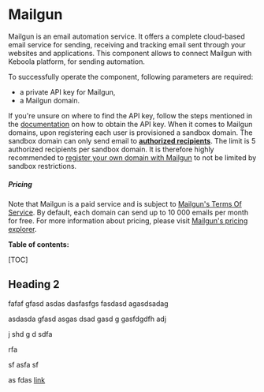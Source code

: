 # Mailgun

Mailgun is an email automation service. It offers a complete cloud-based email service for sending, receiving and tracking email sent through your websites and applications. This component allows to connect Mailgun with Keboola platform, for sending automation.

To successfully operate the component, following parameters are required:

- a private API key for Mailgun,
- a Mailgun domain.

If you're unsure on where to find the API key, follow the steps mentioned in the [documentation](https://www.youtube.com/watch?v=E3goGqC9MEI) on how to obtain the API key. When it comes to Mailgun domains, upon registering each user is provisioned a sandbox domain. The sandbox domain can only send email to [**authorized recipients**](https://help.mailgun.com/hc/en-us/articles/217531258-Authorized-Recipients). The limit is 5 authorized recipients per sandbox domain. It is therefore highly recommended to [register your own domain with Mailgun](https://help.mailgun.com/hc/en-us/articles/202256730-How-do-I-pick-a-domain-name-for-my-Mailgun-account-) to not be limited by sandbox restrictions.

##### Pricing

Note that Mailgun is a paid service and is subject to [Mailgun's Terms Of Service](https://www.mailgun.com/terms/). By default, each domain can send up to 10 000 emails per month for free. For more information about pricing, please visit [Mailgun's pricing explorer](https://www.mailgun.com/pricing).

**Table of contents:**

[TOC]

## <a name="heading2">Heading 2</a>

fafaf
gfasd
asdas
dasfasfgs
fasdasd
agasdsadag

asdasda
gfasd
asgas
dsad
gasd
g
gasfdgdfh
adj

j
shd
g
d
sdfa

rfa

sf
asfa
sf

as
fdas
[link](#a-name%22heading2%22heading-2a)